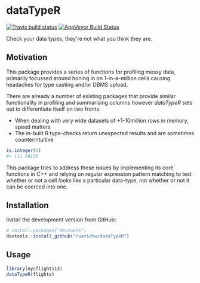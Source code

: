 # dataTypeR

[![Travis build status](https://travis-ci.org/ruaridhw/dataTypeR.svg?branch=master)](https://travis-ci.org/ruaridhw/dataTypeR)
[![AppVeyor Build Status](https://ci.appveyor.com/api/projects/status/github/ruaridhw/dataTypeR?branch=master&svg=true)](https://ci.appveyor.com/project/ruaridhw/dataTypeR)

Check your data types; they're not what you think they are.

## Motivation
This package provides a series of functions for profiling messy data,
primarily focussed around honing in on 1-in-a-million cells causing
headaches for type casting and/or DBMS upload.

There are already a number of existing packages that provide similar
functionality in profiling and summarising columns however *dataTypeR*
sets out to differentiate itself on two fronts:

* When dealing with very wide datasets of +1-10million rows in memory,
speed matters
* The in-built R type-checks return unexpected results and are
sometimes counterintuitive

```r
is.integer(1)
#> [1] FALSE
```

This package tries to address these issues by implementing its core
functions in C++ and relying on regular expression pattern matching
to test whether or not a cell *looks* like a particular data-type,
not whether or not it can be coerced into one.

## Installation

Install the development version from GitHub:

```r
# install.packages("devtools")
devtools::install_github("ruaridhw/dataTypeR")
```

## Usage

```r
library(nycflights13)
dataTypeR(flights)
```
